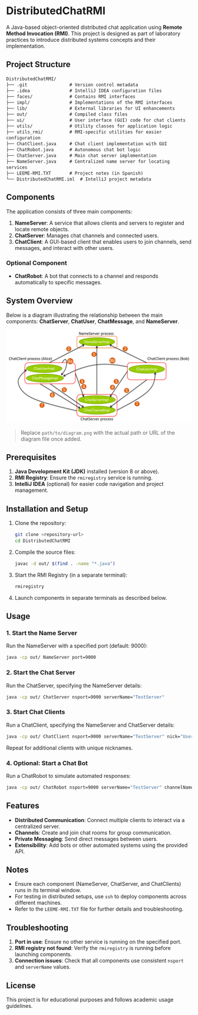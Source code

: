 # DistributedChatRMI

A Java-based object-oriented distributed chat application using **Remote Method Invocation (RMI)**. This project is designed as part of laboratory practices to introduce distributed systems concepts and their implementation.

## Project Structure

```
DistributedChatRMI/
├── .git                # Version control metadata
├── .idea               # IntelliJ IDEA configuration files
├── faces/              # Contains RMI interfaces
├── impl/               # Implementations of the RMI interfaces
├── lib/                # External libraries for UI enhancements
├── out/                # Compiled class files
├── ui/                 # User interface (GUI) code for chat clients
├── utils/              # Utility classes for application logic
├── utils_rmi/          # RMI-specific utilities for easier configuration
├── ChatClient.java     # Chat client implementation with GUI
├── ChatRobot.java      # Autonomous chat bot logic
├── ChatServer.java     # Main chat server implementation
├── NameServer.java     # Centralized name server for locating services
├── LEEME-RMI.TXT       # Project notes (in Spanish)
└── DistributedChatRMI.iml  # IntelliJ project metadata
```

## Components

The application consists of three main components:
1. **NameServer**: A service that allows clients and servers to register and locate remote objects.
2. **ChatServer**: Manages chat channels and connected users.
3. **ChatClient**: A GUI-based client that enables users to join channels, send messages, and interact with other users.

### Optional Component
- **ChatRobot**: A bot that connects to a channel and responds automatically to specific messages.

## System Overview

Below is a diagram illustrating the relationship between the main components: **ChatServer**, **ChatUser**, **ChatMessage**, and **NameServer**.

![System Diagram](https://github.com/JavierJimenez2/DistributedChatRMI/blob/main/image.png)

> Replace `path/to/diagram.png` with the actual path or URL of the diagram file once added.

## Prerequisites

1. **Java Development Kit (JDK)** installed (version 8 or above).
2. **RMI Registry**: Ensure the `rmiregistry` service is running.
3. **IntelliJ IDEA** (optional) for easier code navigation and project management.

## Installation and Setup

1. Clone the repository:
   ```bash
   git clone <repository-url>
   cd DistributedChatRMI
   ```

2. Compile the source files:
   ```bash
   javac -d out/ $(find . -name "*.java")
   ```

3. Start the RMI Registry (in a separate terminal):
   ```bash
   rmiregistry
   ```

4. Launch components in separate terminals as described below.

## Usage

### 1. Start the Name Server
Run the NameServer with a specified port (default: 9000):
```bash
java -cp out/ NameServer port=9000
```

### 2. Start the Chat Server
Run the ChatServer, specifying the NameServer details:
```bash
java -cp out/ ChatServer nsport=9000 serverName="TestServer"
```

### 3. Start Chat Clients
Run a ChatClient, specifying the NameServer and ChatServer details:
```bash
java -cp out/ ChatClient nsport=9000 serverName="TestServer" nick="User1"
```

Repeat for additional clients with unique nicknames.

### 4. Optional: Start a Chat Bot
Run a ChatRobot to simulate automated responses:
```bash
java -cp out/ ChatRobot nsport=9000 serverName="TestServer" channelName="#General" nick="Bot"
```

## Features

- **Distributed Communication**: Connect multiple clients to interact via a centralized server.
- **Channels**: Create and join chat rooms for group communication.
- **Private Messaging**: Send direct messages between users.
- **Extensibility**: Add bots or other automated systems using the provided API.

## Notes

- Ensure each component (NameServer, ChatServer, and ChatClients) runs in its terminal window.
- For testing in distributed setups, use `ssh` to deploy components across different machines.
- Refer to the `LEEME-RMI.TXT` file for further details and troubleshooting.

## Troubleshooting

1. **Port in use**: Ensure no other service is running on the specified port.
2. **RMI registry not found**: Verify the `rmiregistry` is running before launching components.
3. **Connection issues**: Check that all components use consistent `nsport` and `serverName` values.

## License

This project is for educational purposes and follows academic usage guidelines.
